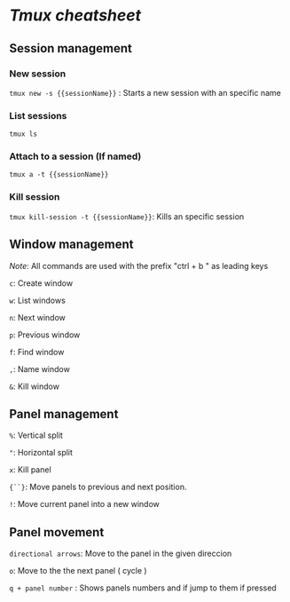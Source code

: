 # *Tmux cheatsheet*


## Session management 

### New session

`tmux new -s {{sessionName}}` : Starts a new session with an specific name

### List sessions 

`tmux ls`

### Attach to a session (If named)

`tmux a -t {{sessionName}}`

### Kill session 

`tmux kill-session -t {{sessionName}}`: Kills an specific session

## Window management

*Note*: All commands are used with the prefix "ctrl + b " as leading keys

 `c`:  Create window

 `w`:  List windows

 `n`:  Next window

 `p`:  Previous window

 `f`:  Find window

 `,`:  Name window

 `&`:  Kill window

## Panel management

 `%`: Vertical split

 `"`: Horizontal split

 `x`: Kill panel

 `{``}`: Move panels to previous and next position. 

 `!`: Move current panel into a new window

## Panel movement 

 `directional arrows`: Move to the panel in the given direccion 

 `o`: Move to the the next panel ( cycle )

 `q + panel number` : Shows panels numbers and if jump to them if pressed

